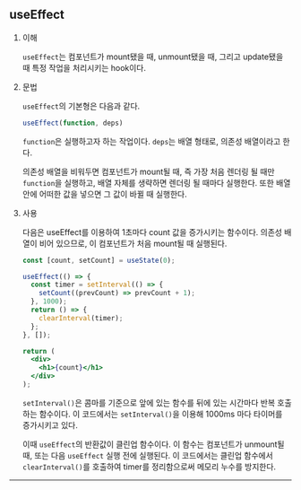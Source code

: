## useEffect

1. 이해

   `useEffect`는 컴포넌트가 mount됐을 때, unmount됐을 때, 그리고 update됐을 때 특정 작업을 처리시키는 hook이다.

1. 문법

   `useEffect`의 기본형은 다음과 같다.

   ```jsx
   useEffect(function, deps)
   ```

   `function`은 실행하고자 하는 작업이다. `deps`는 배열 형태로, 의존성 배열이라고 한다.

   의존성 배열을 비워두면 컴포넌트가 mount될 때, 즉 가장 처음 렌더링 될 때만 `function`을 실행하고, 배열 자체를 생략하면 렌더링 될 때마다 실행한다. 또한 배열 안에 어떠한 값을 넣으면 그 값이 바뀔 때 실행한다.

1. 사용

   다음은 useEffect를 이용하여 1초마다 count 값을 증가시키는 함수이다. 의존성 배열이 비어 있으므로, 이 컴포넌트가 처음 mount될 때 실행된다.

   ```jsx
   const [count, setCount] = useState(0);

   useEffect(() => {
     const timer = setInterval(() => {
       setCount((prevCount) => prevCount + 1);
     }, 1000);
     return () => {
       clearInterval(timer);
     };
   }, []);

   return (
     <div>
       <h1>{count}</h1>
     </div>
   );
   ```

   `setInterval()`은 콤마를 기준으로 앞에 있는 함수를 뒤에 있는 시간마다 반복 호출하는 함수이다. 이 코드에서는 `setInterval()`을 이용해 1000ms 마다 타이머를 증가시키고 있다.

   이때 `useEffect`의 반환값이 클린업 함수이다. 이 함수는 컴포넌트가 unmount될 때, 또는 다음 `useEffect` 실행 전에 실행된다. 이 코드에서는 클린업 함수에서 `clearInterval()`를 호출하여 timer를 정리함으로써 메모리 누수를 방지한다.

---
